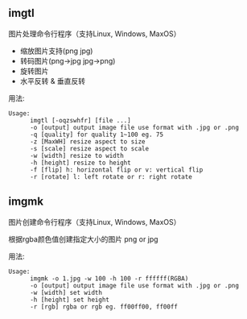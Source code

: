 ## imgtl
图片处理命令行程序（支持Linux, Windows, MaxOS）


* 缩放图片支持(png jpg)
* 转码图片(png->jpg jpg->png)
* 旋转图片
* 水平反转 & 垂直反转

用法:

```
Usage:
      imgtl [-oqzswhfr] [file ...]
      -o [output] output image file use format with .jpg or .png
      -q [quality] for quality 1~100 eg. 75
      -z [MaxWH] resize aspect to size
      -s [scale] resize aspect to scale
      -w [width] resize to width
      -h [height] resize to height
      -f [flip] h: horizontal flip or v: vertical flip
      -r [rotate] l: left rotate or r: right rotate
```

## imgmk
图片创建命令行程序（支持Linux, Windows, MaxOS）

根据rgba颜色值创建指定大小的图片 png or jpg

用法:

```
Usage:
      imgmk -o 1.jpg -w 100 -h 100 -r ffffff(RGBA)
      -o [output] output image file use format with .jpg or .png
      -w [width] set width
      -h [height] set height
      -r [rgb] rgba or rgb eg. ff00ff00, ff00ff
```
